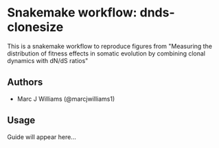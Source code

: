 # Snakemake workflow: dnds-clonesize

This is a snakemake workflow to reproduce figures from "Measuring the distribution of fitness effects in somatic evolution by combining clonal dynamics with dN/dS ratios"

## Authors

* Marc J Williams (@marcjwilliams1)

## Usage

Guide will appear here...
